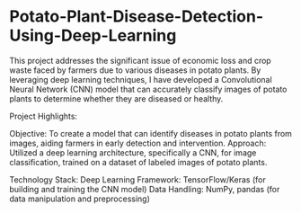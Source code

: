 # Potato-Plant-Disease-Detection-Using-Deep-Learning
This project addresses the significant issue of economic loss and crop waste faced by farmers due to various diseases in potato plants. By leveraging deep learning techniques, I have developed a Convolutional Neural Network (CNN) model that can accurately classify images of potato plants to determine whether they are diseased or healthy.

Project Highlights:

Objective: To create a model that can identify diseases in potato plants from images, aiding farmers in early detection and intervention.
Approach: Utilized a deep learning architecture, specifically a CNN, for image classification, trained on a dataset of labeled images of potato plants.

Technology Stack:
Deep Learning Framework: TensorFlow/Keras (for building and training the CNN model)
Data Handling: NumPy, pandas (for data manipulation and preprocessing)
